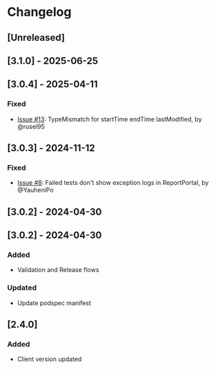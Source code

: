# Changelog

## [Unreleased]

## [3.1.0] - 2025-06-25

## [3.0.4] - 2025-04-11
### Fixed
- [Issue #13](https://github.com/reportportal/agent-swift-XCTest/issues/13): TypeMismatch for startTime endTime lastModified, by @rusel95

## [3.0.3] - 2024-11-12
### Fixed
- [Issue #8](https://github.com/reportportal/agent-swift-XCTest/issues/8): Failed tests don't show exception logs in ReportPortal, by @YauheniPo

## [3.0.2] - 2024-04-30

## [3.0.2] - 2024-04-30

### Added
- Validation and Release flows

### Updated
- Update podspec manifest

## [2.4.0]
### Added
- Client version updated
